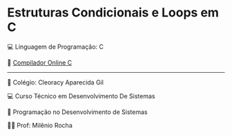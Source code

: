 # <!-- CSS only -->
<link href="https://cdn.jsdelivr.net/npm/bootstrap@5.2.3/dist/css/bootstrap.min.css" rel="stylesheet" integrity="sha384-rbsA2VBKQhggwzxH7pPCaAqO46MgnOM80zW1RWuH61DGLwZJEdK2Kadq2F9CUG65" crossorigin="anonymous">

# Estruturas Condicionais e Loops em C

💻 Linguagem de Programação: C

📄 <a class="btn btn-primary" href="https://www.programiz.com/c-programming/online-compiler/" role="button">Compilador Online C</a> 

<hr>
🏫 Colégio: Cleoracy Aparecida Gil

💻 Curso Técnico em Desenvolvimento De Sistemas

📔 Programação no Desenvolvimento de Sistemas

🧑‍🏫 Prof: Milênio Rocha
